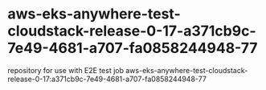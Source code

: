 # aws-eks-anywhere-test-cloudstack-release-0-17-a371cb9c-7e49-4681-a707-fa0858244948-77
repository for use with E2E test job aws-eks-anywhere-test-cloudstack-release-0-17:a371cb9c-7e49-4681-a707-fa0858244948-77
